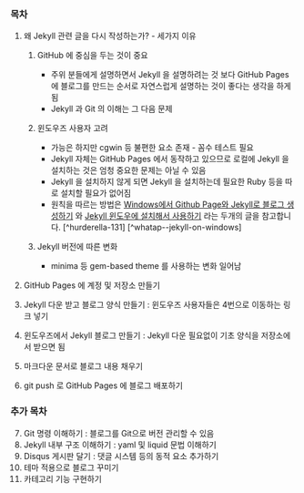 ### 목차

1. 왜 Jekyll 관련 글을 다시 작성하는가? - 세가지 이유
    1. GitHub 에 중심을 두는 것이 중요
    	* 주위 분들에게 설명하면서 Jekyll 을 설명하려는 것 보다 GitHub Pages 에 블로그를 만드는 순서로 자연스럽게 설명하는 것이 좋다는 생각을 하게 됨
    	* Jekyll 과 Git 의 이해는 그 다음 문제  
    	
    2. 윈도우즈 사용자 고려
    	* 가능은 하지만 cgwin 등 불편한 요소 존재 - 꼼수 테스트 필요
    	* Jekyll 자체는 GitHub Pages 에서 동작하고 있으므로 로컬에 Jekyll 을 설치하는 것은 엄청 중요한 문제는 아닐 수 있음
    	* Jekyll 을 설치하지 않게 되면 Jekyll 을 설치하는데 필요한 Ruby 등을 따로 설치할 필요가 없어짐
    	* 원칙을 따르는 방법은 [Windows에서 Github Page와 Jekyll로 블로그 생성하기](http://hurderella.tistory.com/131) 와 [Jekyll 윈도우에 설치해서 사용하기](http://tech.whatap.io/2015/09/11/install-jekyll-on-windows/) 라는 두개의 글을 참고합니다. [^hurderella-131] [^whatap--jekyll-on-windows]
    	
    3. Jekyll 버전에 따른 변화
		* minima 등 gem-based theme 를 사용하는 변화 일어남
    	
2. GitHub Pages 에 계정 및 저장소 만들기
3. Jekyll 다운 받고 블로그 양식 만들기 : 윈도우즈 사용자들은 4번으로 이동하는 링크 넣기
4. 윈도우즈에서 Jekyll 블로그 만들기 : Jekyll 다운 필요없이 기초 양식을 저장소에서 받으면 됨
5. 마크다운 문서로 블로그 내용 채우기
6. git push 로 GitHub Pages 에 블로그 배포하기

### 추가 목차

7. Git 명령 이해하기 : 블로그를 Git으로 버전 관리할 수 있음
8. Jekyll 내부 구조 이해하기 : yaml 및 liquid 문법 이해하기
9. Disqus 게시판 달기 : 댓글 시스템 등의 동적 요소 추가하기
10. 테마 적용으로 블로그 꾸미기
11. 카테고리 기능 구현하기
